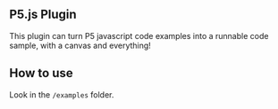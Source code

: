 P5.js Plugin
--------------------

This plugin can turn P5 javascript code examples into a runnable code sample, with a canvas and everything!

How to use
----------

Look in the `/examples` folder. 
